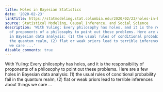 ```yaml
---
title: Holes in Bayesian Statistics
date: '2020-02-23'
linkTitle: https://statmodeling.stat.columbia.edu/2020/02/23/holes-in-bayesian-statistics/
source: Statistical Modeling, Causal Inference, and Social Science
description: 'With Yuling: Every philosophy has holes, and it is the responsibility
  of proponents of a philosophy to point out these problems. Here are a few holes
  in Bayesian data analysis: (1) the usual rules of conditional probability fail in
  the quantum realm, (2) flat or weak priors lead to terrible inferences about things
  we care ...'
disable_comments: true
---
```

With Yuling: Every philosophy has holes, and it is the responsibility of proponents of a philosophy to point out these problems. Here are a few holes in Bayesian data analysis: (1) the usual rules of conditional probability fail in the quantum realm, (2) flat or weak priors lead to terrible inferences about things we care ...